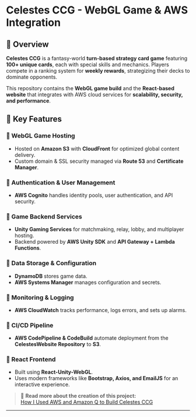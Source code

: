 # Celestes CCG - WebGL Game & AWS Integration

## 🌟 Overview  
**Celestes CCG** is a fantasy-world **turn-based strategy card game** featuring **100+ unique cards**, each with special skills and mechanics. Players compete in a ranking system for **weekly rewards**, strategizing their decks to dominate opponents.  

This repository contains the **WebGL game build** and the **React-based website** that integrates with AWS cloud services for **scalability, security, and performance**.  

## 🚀 Key Features  

### 🔹 WebGL Game Hosting  
- Hosted on **Amazon S3** with **CloudFront** for optimized global content delivery.  
- Custom domain & SSL security managed via **Route 53** and **Certificate Manager**.  

### 🔹 Authentication & User Management  
- **AWS Cognito** handles identity pools, user authentication, and API security.  

### 🔹 Game Backend Services  
- **Unity Gaming Services** for matchmaking, relay, lobby, and multiplayer hosting.  
- Backend powered by **AWS Unity SDK** and **API Gateway + Lambda Functions**.  

### 🔹 Data Storage & Configuration  
- **DynamoDB** stores game data.  
- **AWS Systems Manager** manages configuration and secrets.  

### 🔹 Monitoring & Logging  
- **AWS CloudWatch** tracks performance, logs errors, and sets up alarms.  

### 🔹 CI/CD Pipeline  
- **AWS CodePipeline & CodeBuild** automate deployment from the **CelestesWebsite Repository** to **S3**.  

### 🔹 React Frontend  
- Built using **React-Unity-WebGL**.  
- Uses modern frameworks like **Bootstrap, Axios, and EmailJS** for an interactive experience.  

> 📖 **Read more about the creation of this project:**  
> [How I Used AWS and Amazon Q to Build Celestes CCG](https://community.aws/content/2q6EsAajxIGYTmcpQgvesusJwEs/how-i-used-aws-and-amazon-q-to-build-celestes-ccg)  

---
